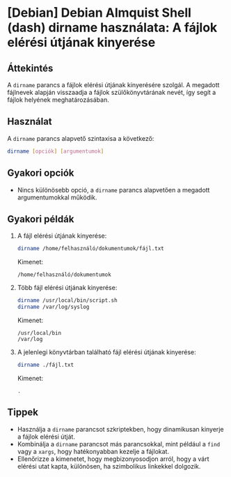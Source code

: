 # [Debian] Debian Almquist Shell (dash) dirname használata: A fájlok elérési útjának kinyerése

## Áttekintés
A `dirname` parancs a fájlok elérési útjának kinyerésére szolgál. A megadott fájlnevek alapján visszaadja a fájlok szülőkönyvtárának nevét, így segít a fájlok helyének meghatározásában.

## Használat
A `dirname` parancs alapvető szintaxisa a következő:

```bash
dirname [opciók] [argumentumok]
```

## Gyakori opciók
- Nincs különösebb opció, a `dirname` parancs alapvetően a megadott argumentumokkal működik.

## Gyakori példák
1. A fájl elérési útjának kinyerése:
   ```bash
   dirname /home/felhasználó/dokumentumok/fájl.txt
   ```
   Kimenet:
   ```
   /home/felhasználó/dokumentumok
   ```

2. Több fájl elérési útjának kinyerése:
   ```bash
   dirname /usr/local/bin/script.sh
   dirname /var/log/syslog
   ```
   Kimenet:
   ```
   /usr/local/bin
   /var/log
   ```

3. A jelenlegi könyvtárban található fájl elérési útjának kinyerése:
   ```bash
   dirname ./fájl.txt
   ```
   Kimenet:
   ```
   .
   ```

## Tippek
- Használja a `dirname` parancsot szkriptekben, hogy dinamikusan kinyerje a fájlok elérési útját.
- Kombinálja a `dirname` parancsot más parancsokkal, mint például a `find` vagy a `xargs`, hogy hatékonyabban kezelje a fájlokat.
- Ellenőrizze a kimenetet, hogy megbizonyosodjon arról, hogy a várt elérési utat kapta, különösen, ha szimbolikus linkekkel dolgozik.